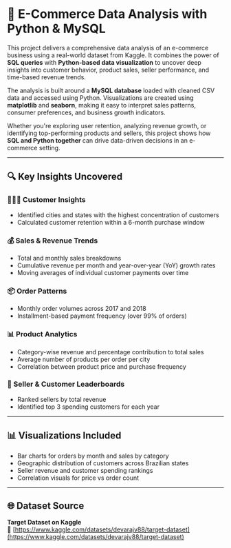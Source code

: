 # 🛒 E-Commerce Data Analysis with Python & MySQL

This project delivers a comprehensive data analysis of an e-commerce business using a real-world dataset from Kaggle. It combines the power of **SQL queries** with **Python-based data visualization** to uncover deep insights into customer behavior, product sales, seller performance, and time-based revenue trends.

The analysis is built around a **MySQL database** loaded with cleaned CSV data and accessed using Python. Visualizations are created using **matplotlib** and **seaborn**, making it easy to interpret sales patterns, consumer preferences, and business growth indicators.

Whether you're exploring user retention, analyzing revenue growth, or identifying top-performing products and sellers, this project shows how **SQL and Python together** can drive data-driven decisions in an e-commerce setting.

---

## 🔍 Key Insights Uncovered

### 🧑‍🤝‍🧑 Customer Insights
- Identified cities and states with the highest concentration of customers  
- Calculated customer retention within a 6-month purchase window  

### 💰 Sales & Revenue Trends
- Total and monthly sales breakdowns  
- Cumulative revenue per month and year-over-year (YoY) growth rates  
- Moving averages of individual customer payments over time  

### 📦 Order Patterns
- Monthly order volumes across 2017 and 2018  
- Installment-based payment frequency (over 99% of orders)  

### 📊 Product Analytics
- Category-wise revenue and percentage contribution to total sales  
- Average number of products per order per city  
- Correlation between product price and purchase frequency  

### 🏬 Seller & Customer Leaderboards
- Ranked sellers by total revenue  
- Identified top 3 spending customers for each year  

---

## 📊 Visualizations Included

- Bar charts for orders by month and sales by category  
- Geographic distribution of customers across Brazilian states  
- Seller revenue and customer spending rankings  
- Correlation visuals for price vs order count  

---

## 🌐 Dataset Source

**Target Dataset on Kaggle**  
📎 [https://www.kaggle.com/datasets/devarajv88/target-dataset](https://www.kaggle.com/datasets/devarajv88/target-dataset)


